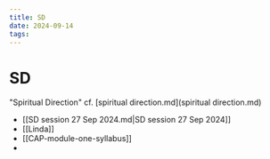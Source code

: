 ```yaml
---
title: SD
date: 2024-09-14
tags: 
---
```

# SD
"Spiritual Direction" cf. [spiritual direction.md](spiritual direction.md)
- [[SD session  27 Sep 2024.md|SD session  27 Sep 2024]]
- [[Linda]]
- [[CAP-module-one-syllabus]]
- 